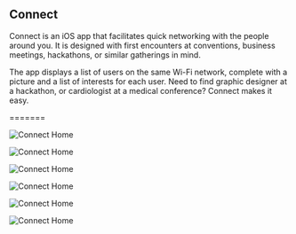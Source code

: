 Connect
---------------------------

Connect is an iOS app that facilitates quick networking with the people around you. It is designed with first encounters at conventions, business meetings, hackathons, or similar gatherings in mind.

The app displays a list of users on the same Wi-Fi network, complete with a picture and a list of interests for each user. Need to find graphic designer at a hackathon, or cardiologist at a medical conference? Connect makes it easy.


=======

![Connect Home](https://raw.github.com/valentin7/Connect/master/presentation/Presentation_connect_screen.png)

![Connect Home](https://raw.github.com/valentin7/Connect/master/presentation/Presentation_signin_screen.png)

![Connect Home](https://raw.github.com/valentin7/Connect/master/presentation/Presentation_result_screen.gif)



![Connect Home](https://raw.github.com/valentin7/Connect/master/raw_assets/screenshots/connect_home.png)

![Connect Home](https://raw.github.com/valentin7/Connect/master/raw_assets/screenshots/connect_signin.png)

![Connect Home](https://raw.github.com/valentin7/Connect/master/raw_assets/screenshots/connect_list.png)
